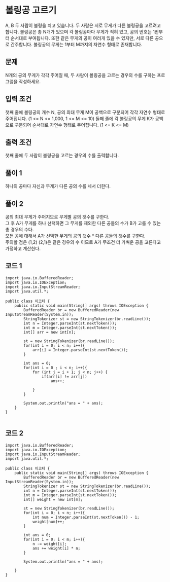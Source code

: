 # 볼링공 고르기
A, B 두 사람이 볼링을 치고 있습니다. 두 사람은 서로 무게가 다른 볼링공을 고르려고 합니다. 볼링공은 총 N개가 있으며 각 볼링공마다 무게가 적혀 있고, 공의 번호는 1번부터 순서대로 부여됩니다. 또한 같은 무게의 공이 여러개 있을 수 있지만, 서로 다른 공으로 간주합니다. 볼링공의 무게는 1부터 M까지의 자연수 형태로 존재합니다.

## 문제
N개의 공의 무게가 각각 주어질 때, 두 사람이 볼링공을 고르는 경우의 수를 구하는 프로그램을 작성하세요.

## 입력 조건
첫째 줄에 볼링공의 개수 N, 공의 최대 무게 M이 공백으로 구분되어 각각 자연수 형태로 주어집니다.
(1 <= N <= 1,000, 1 <= M <= 10)
둘째 줄에 각 볼링공의 무게 K가 공백으로 구분되어 순서대로 자연수 형태로 주어집니다.
(1 <= K <= M)
## 출력 조건
첫째 줄에 두 사람이 볼링공을 고르는 경우의 수를 출력합니다.

## 풀이 1
하나의 공마다 자신과 무게가 다른 공의 수를 세서 더한다.

## 풀이 2
공의 최대 무게가 주어지므로 무게별 공의 갯수를 구한다.  
그 후 A가 무게를 하나 선택하면 그 무게를 제외한 다른 공들의 수가 B가 고를 수 있는 총 경우의 수다.  
모든 공에 대해서 A가 선택한 무게의 공의 갯수 * 다른 공들의 갯수를 구한다.  
주의할 점은 (1,2) (2,1)은 같은 경우의 수 이므로 A가 무조건 더 가벼운 공을 고른다고 가정하고 계산한다.


## 코드 1
```
import java.io.BufferedReader;
import java.io.IOException;
import java.io.InputStreamReader;
import java.util.*;

public class 이코테 {
    public static void main(String[] args) throws IOException {
        BufferedReader br = new BufferedReader(new InputStreamReader(System.in));
        StringTokenizer st = new StringTokenizer(br.readLine());
        int n = Integer.parseInt(st.nextToken());
        int m = Integer.parseInt(st.nextToken());
        int[] arr = new int[n];

        st = new StringTokenizer(br.readLine());
        for(int i = 0; i < n; i++){
            arr[i] = Integer.parseInt(st.nextToken());
        }

        int ans = 0;
        for(int i = 0 ; i < n; i++){
            for (int j = i + 1; j < n; j++) {
                if(arr[i] != arr[j])
                    ans++;

            }
        }

        System.out.println("ans = " + ans);
    }
}


```

## 코드 2
```
import java.io.BufferedReader;
import java.io.IOException;
import java.io.InputStreamReader;
import java.util.*;

public class 이코테 {
    public static void main(String[] args) throws IOException {
        BufferedReader br = new BufferedReader(new InputStreamReader(System.in));
        StringTokenizer st = new StringTokenizer(br.readLine());
        int n = Integer.parseInt(st.nextToken());
        int m = Integer.parseInt(st.nextToken());
        int[] weight = new int[m];

        st = new StringTokenizer(br.readLine());
        for(int i = 0; i < n; i++){
            int num = Integer.parseInt(st.nextToken()) - 1;
            weight[num]++;
        }

        int ans = 0;
        for(int i = 0; i < m; i++){
            n -= weight[i];
            ans += weight[i] * n;
        }

        System.out.println("ans = " + ans);

    }
}

```
